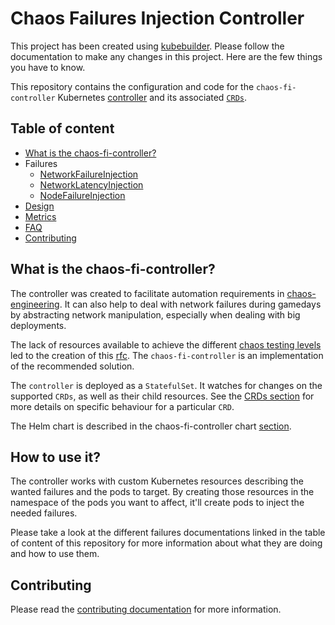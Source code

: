 # Chaos Failures Injection Controller

This project has been created using [kubebuilder][]. Please follow the documentation to make any changes in this project. Here are the few things you have to know.

This repository contains the configuration and code for the `chaos-fi-controller` Kubernetes [controller][what-is-a-controller] and its associated [`CRDs`][crd].

[kubebuilder]: https://github.com/kubernetes-sigs/kubebuilder
[what-is-a-controller]: https://book.kubebuilder.io/basics/what_is_a_controller.html
[crd]: https://kubernetes.io/docs/concepts/extend-kubernetes/api-extension/custom-resources/

## Table of content

* [What is the chaos-fi-controller?](#what-is-the-chaos-fi-controller)
* Failures
  * [NetworkFailureInjection](docs/network_failure.md)
  * [NetworkLatencyInjection](docs/network_latency.md)
  * [NodeFailureInjection](docs/node_failure.md)
* [Design](docs/design.md)
* [Metrics](docs/metrics.md)
* [FAQ](docs/faq.md)
* [Contributing](#contributing)

## What is the chaos-fi-controller?

The controller was created to facilitate automation requirements in [chaos-engineering][]. It can also help to deal with network failures during gamedays by abstracting network manipulation, especially when dealing with big deployments.

The lack of resources available to achieve the different [chaos testing levels][levels] led to the creation of this [rfc][]. The `chaos-fi-controller` is an implementation of the recommended solution.

The `controller` is deployed as a `StatefulSet`. It watches for changes on the supported `CRDs`, as well as their child resources. See the [CRDs section](#crds) for more details on specific behaviour for a particular `CRD`.

The Helm chart is described in the chaos-fi-controller chart [section](#chaos-fi-controller-chart).

[chaos-engineering]: https://github.com/DataDog/chaos-engineering
[levels]: https://github.com/DataDog/chaos-engineering#chaos-testing-levels
[rfc]: https://github.com/DataDog/architecture/blob/3e8dd537946fb373599fe09259f146e756ec12fe/rfcs/chaos-engineering-dependencies-failures-injection/rfc.md#recommended-solution

## How to use it?

The controller works with custom Kubernetes resources describing the wanted failures and the pods to target. By creating those resources in the namespace of the pods you want to affect, it'll create pods to inject the needed failures.

Please take a look at the different failures documentations linked in the table of content of this repository for more information about what they are doing and how to use them.

## Contributing

Please read the [contributing documentation](CONTRIBUTING.md) for more information.
